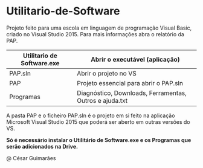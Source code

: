 # Utilitario-de-Software
Projeto feito para uma escola em linguagem de programação Visual Basic, criado no Visual Studio 2015. Para mais informações abra o relatório da PAP.

Utilitario de Software.exe | Abrir o executável (aplicação)
------------- | -------------
PAP.sln | Abrir o projeto no VS
PAP | Projeto essencial para abrir o PAP.sln
Programas | Diagnóstico, Downloads, Ferramentas, Outros e ajuda.txt

A pasta PAP e o ficheiro PAP.sln é o projeto em si feito na aplicação Microsoft Visual Studio 2015 que poderá ser aberto em outras versões do VS.

**Só é necessário instalar o Utilitário de Software.exe e os Programas que serão adicionados na Drive.**

@ César Guimarães
